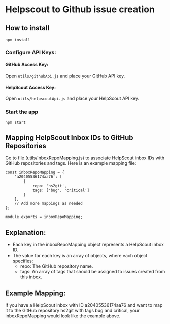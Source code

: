 # Helpscout to Github issue creation

## How to install
```
npm install
```

### Configure API Keys:

#### GitHub Access Key:
Open ```utils/githubApi.js``` and place your GitHub API key.

#### HelpScout Access Key:
Open ```utils/helpscoutApi.js``` and place your HelpScout API key.

### Start the app
```
npm start
```

## Mapping HelpScout Inbox IDs to GitHub Repositories
Go to file (utils/inboxRepoMapping.js) to associate HelpScout inbox IDs with GitHub repositories and tags. Here is an example mapping file:

```
const inboxRepoMapping = {
    'a20405536174aa76': [
        {
            repo: 'hs2git',
            tags: ['bug', 'critical']
        }
    ],
    // Add more mappings as needed
};

module.exports = inboxRepoMapping;
```

## Explanation:
- Each key in the inboxRepoMapping object represents a HelpScout inbox ID.
- The value for each key is an array of objects, where each object specifies:
    - repo: The GitHub repository name.
    - tags: An array of tags that should be assigned to issues created from this inbox.

## Example Mapping:
If you have a HelpScout inbox with ID a20405536174aa76 and want to map it to the GitHub repository hs2git with tags bug and critical, your inboxRepoMapping would look like the example above.